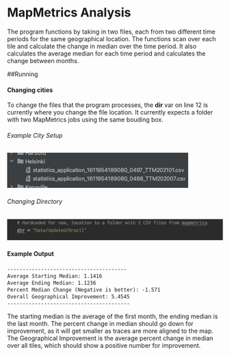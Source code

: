 # MapMetrics Analysis
The program functions by taking in two files, each from two different time periods for the same geographical location. The functions scan over each tile and calculate the change in median over the time period. It also calculates the average median for each time period and calculates the change between months. 

##Running
#### Changing cities
To change the files that the program processes, the **dir** var on line 12 is currently where you change the file location. It currently expects a folder with two MapMetrics jobs using the same bouding box.
###### Example City Setup
![](https://raw.githubusercontent.com/JamesonToper-TomTom/MapMetricsAnalysis/main/README/file_example.png?token=ASS7K6MIBTTBKFNAR2GK3A3AGAEHW)

###### Changing Directory
![](https://raw.githubusercontent.com/JamesonToper-TomTom/MapMetricsAnalysis/main/README/dir_example.png?token=ASS7K6OP42ZTAY5RQGNG3MLAGAEOK)

#### Example Output

    ---------------------------------------
    Average Starting Median: 1.1416
    Average Ending Median: 1.1236
    Percent Median Change (Negative is better): -1.571
    Overall Geographical Improvement: 5.4545
    ----------------------------------------
The starting median is the average of the first month, the ending median is the last month. The percent change in median should go down for improvement, as it will get smaller as traces are more aligned to the map. The Geographical Improvement is the average percent change in median over all tiles, which should show a positive number for improvement.


